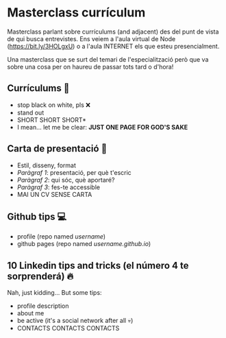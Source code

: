 # Masterclass currículum

Masterclass parlant sobre currículums (and adjacent) des del punt de vista de qui busca entrevistes. Ens veiem a l'aula virtual de Node (https://bit.ly/3HOLgxU) o a l'aula INTERNET els que esteu presencialment.

Una masterclass que se surt del temari de l'especialització però que va sobre una cosa per on haureu de passar tots tard o d'hora!

## Currículums 📄

- stop black on white, pls ❌
- stand out
- SHORT SHORT SHORT*
- I mean... let me be clear: **JUST ONE PAGE FOR GOD'S SAKE**

## Carta de presentació 💌

- Estil, disseny, format
- *Paràgraf 1*: presentació, per què t'escric
- *Paràgraf 2*: qui sóc, què aportaré?
- *Paràgraf 3*: fes-te accessible
- MAI UN CV SENSE CARTA

## Github tips 💻

- profile (repo named *username*)
- github pages (repo named *username.github.io*)


## 10 Linkedin tips and tricks (el número 4 te sorprenderá) 🔥

Nah, just kidding... But some tips:

- profile description
- about me
- be active (it's a social network after all 💀)
- CONTACTS CONTACTS CONTACTS